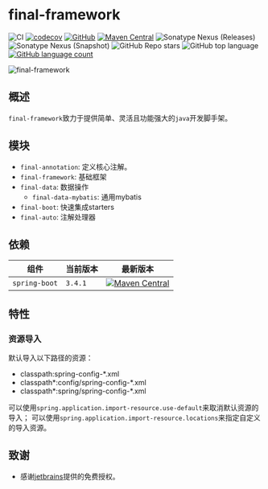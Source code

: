 # final-framework

![CI](https://github.com/final-projects/final-framework/actions/workflows/ci.yml/badge.svg)
[![codecov](https://codecov.io/github/ifinal-io/final-frameworks/graph/badge.svg?token=31vxLbJ33g)](https://codecov.io/github/ifinal-io/final-frameworks)
[![GitHub](https://img.shields.io/github/license/final-projects/final-framework)](http://www.apache.org/licenses/LICENSE-2.0.html)
[![Maven Central](https://img.shields.io/maven-central/v/org.ifinalframework/final-framework?label=maven&color=success)](https://mvnrepository.com/search?q=org.ifinal.finalframework)
![Sonatype Nexus (Releases)](https://img.shields.io/nexus/r/org.ifinalframework/final-framework?server=https://s01.oss.sonatype.org)
![Sonatype Nexus (Snapshot)](https://img.shields.io/nexus/s/org.ifinalframework/final-framework?server=https://s01.oss.sonatype.org)
![GitHub Repo stars](https://img.shields.io/github/stars/final-projects/final-framework)
![GitHub top language](https://img.shields.io/github/languages/top/final-projects/final-framework)
[![GitHub language count](https://img.shields.io/github/languages/count/final-projects/final-framework)](https://github.com/likly/final-framework)

![final-framework](src/images/final-framework@2x.png)

## 概述

`final-framework`致力于提供简单、灵活且功能强大的`java`开发脚手架。

## 模块

* `final-annotation`: 定义核心注解。
* `final-framework`: 基础框架
* `final-data`: 数据操作
  * `final-data-mybatis`: 通用mybatis
* `final-boot`: 快速集成starters
* `final-auto`: 注解处理器

## 依赖

| 组件            | 当前版本     | 最新版本                                                                                                                                                                                                   |
|---------------|----------|--------------------------------------------------------------------------------------------------------------------------------------------------------------------------------------------------------|
| `spring-boot` | `3.4.1`  | [![Maven Central](https://img.shields.io/maven-central/v/org.springframework.boot/spring-boot-starter-parent?label=maven&color=success)](https://mvnrepository.com/search?q=org.ifinal.finalframework) |


## 特性

### 资源导入

默认导入以下路径的资源：

* classpath:spring-config-*.xml
* classpath*:config/spring-config-*.xml
* classpath*:spring/spring-config-*.xml

可以使用`spring.application.import-resource.use-default`来取消默认资源的导入；
可以使用`spring.application.import-resource.locations`来指定自定义的导入资源。

## 致谢

* 感谢<a href="https://www.jetbrains.com/">jetbrains</a>提供的免费授权。
